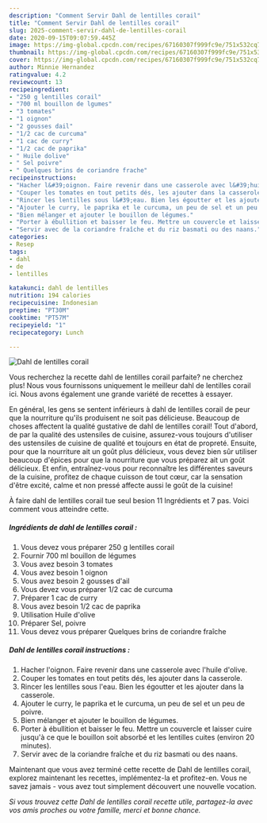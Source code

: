 ```yaml
---
description: "Comment Servir Dahl de lentilles corail"
title: "Comment Servir Dahl de lentilles corail"
slug: 2025-comment-servir-dahl-de-lentilles-corail
date: 2020-09-15T09:07:59.445Z
image: https://img-global.cpcdn.com/recipes/67160307f999fc9e/751x532cq70/dahl-de-lentilles-corail-photo-principale-de-la-recette.jpg
thumbnail: https://img-global.cpcdn.com/recipes/67160307f999fc9e/751x532cq70/dahl-de-lentilles-corail-photo-principale-de-la-recette.jpg
cover: https://img-global.cpcdn.com/recipes/67160307f999fc9e/751x532cq70/dahl-de-lentilles-corail-photo-principale-de-la-recette.jpg
author: Minnie Hernandez
ratingvalue: 4.2
reviewcount: 13
recipeingredient:
- "250 g lentilles corail"
- "700 ml bouillon de lgumes"
- "3 tomates"
- "1 oignon"
- "2 gousses dail"
- "1/2 cac de curcuma"
- "1 cac de curry"
- "1/2 cac de paprika"
- " Huile dolive"
- " Sel poivre"
- " Quelques brins de coriandre frache"
recipeinstructions:
- "Hacher l&#39;oignon. Faire revenir dans une casserole avec l&#39;huile d&#39;olive."
- "Couper les tomates en tout petits dés, les ajouter dans la casserole."
- "Rincer les lentilles sous l&#39;eau. Bien les égoutter et les ajouter dans la casserole."
- "Ajouter le curry, le paprika et le curcuma, un peu de sel et un peu de poivre."
- "Bien mélanger et ajouter le bouillon de légumes."
- "Porter à ébullition et baisser le feu. Mettre un couvercle et laisser cuire jusqu&#39;à ce que le bouillon soit absorbé et les lentilles cuites (environ 20 minutes)."
- "Servir avec de la coriandre fraîche et du riz basmati ou des naans."
categories:
- Resep
tags:
- dahl
- de
- lentilles

katakunci: dahl de lentilles 
nutrition: 194 calories
recipecuisine: Indonesian
preptime: "PT30M"
cooktime: "PT57M"
recipeyield: "1"
recipecategory: Lunch

---
```



![Dahl de lentilles corail](https://img-global.cpcdn.com/recipes/67160307f999fc9e/751x532cq70/dahl-de-lentilles-corail-photo-principale-de-la-recette.jpg)

Vous recherchez la recette dahl de lentilles corail parfaite? ne cherchez plus! Nous vous fournissons uniquement le meilleur dahl de lentilles corail ici. Nous avons également une grande variété de recettes à essayer.

En général, les gens se sentent inférieurs à dahl de lentilles corail de peur que la nourriture qu'ils produisent ne soit pas délicieuse. Beaucoup de choses affectent la qualité gustative de dahl de lentilles corail! Tout d'abord, de par la qualité des ustensiles de cuisine, assurez-vous toujours d'utiliser des ustensiles de cuisine de qualité et toujours en état de propreté. Ensuite, pour que la nourriture ait un goût plus délicieux, vous devez bien sûr utiliser beaucoup d'épices pour que la nourriture que vous préparez ait un goût délicieux. Et enfin, entraînez-vous pour reconnaître les différentes saveurs de la cuisine, profitez de chaque cuisson de tout cœur, car la sensation d'être excité, calme et non pressé affecte aussi le goût de la cuisine!

<!--inarticleads1-->

À faire dahl de lentilles corail tue seul besion 11 Ingrédients et 7 pas. Voici comment vous atteindre cette.

##### Ingrédients de dahl de lentilles corail :

1. Vous devez vous préparer 250 g lentilles corail
1. Fournir 700 ml bouillon de légumes
1. Vous avez besoin 3 tomates
1. Vous avez besoin 1 oignon
1. Vous avez besoin 2 gousses d&#39;ail
1. Vous devez vous préparer 1/2 cac de curcuma
1. Préparer 1 cac de curry
1. Vous avez besoin 1/2 cac de paprika
1. Utilisation  Huile d&#39;olive
1. Préparer  Sel, poivre
1. Vous devez vous préparer  Quelques brins de coriandre fraîche




<!--inarticleads2-->

##### Dahl de lentilles corail instructions :

1. Hacher l&#39;oignon. Faire revenir dans une casserole avec l&#39;huile d&#39;olive.
1. Couper les tomates en tout petits dés, les ajouter dans la casserole.
1. Rincer les lentilles sous l&#39;eau. Bien les égoutter et les ajouter dans la casserole.
1. Ajouter le curry, le paprika et le curcuma, un peu de sel et un peu de poivre.
1. Bien mélanger et ajouter le bouillon de légumes.
1. Porter à ébullition et baisser le feu. Mettre un couvercle et laisser cuire jusqu&#39;à ce que le bouillon soit absorbé et les lentilles cuites (environ 20 minutes).
1. Servir avec de la coriandre fraîche et du riz basmati ou des naans.




<!--inarticleads1-->

<p>
Maintenant que vous avez terminé cette recette de Dahl de lentilles corail, explorez maintenant les recettes, implémentez-la et profitez-en. Vous ne savez jamais - vous avez tout simplement découvert une nouvelle vocation.
</p>

<p>
<i>Si vous trouvez cette Dahl de lentilles corail recette utile, partagez-la avec vos amis proches ou votre famille, merci et bonne chance.</i>
</p>
